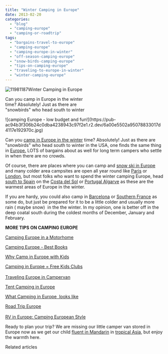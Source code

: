 ```yaml
---
title: "Winter Camping in Europe"
date: 2013-02-20
categories: 
  - "blog"
  - "camping-europe"
  - "camping-or-roadtrip"
tags: 
  - "bargains-travel-to-europe"
  - "camping-europe"
  - "camping-europe-in-winter"
  - "off-season-camping-europe"
  - "snow-birds-camping-europe"
  - "tips-on-camping-europe"
  - "traveling-to-europe-in-winter"
  - "winter-camping-europe"
---
```


![11981187](https://pub-ac94b3f306b24c0dba4238943c97f2e1.r2.dev/6a00e5502a95078833017ee88ba9d3970d.jpg)Winter Camping in Europe  
  
Can you camp in Europe in the winter  
time? Absolutely! Just as there are  
"snowbirds" who head south to winter

<!--more--> ![camping Europe - low budget and fun!](https://pub-ac94b3f306b24c0dba4238943c97f2e1.r2.dev/6a00e5502a95078833017d4117e192970c.jpg)  
  
Can you [camp in Europe in the winter](https://pub-ac94b3f306b24c0dba4238943c97f2e1.r2.dev/2013/01/camping-spain.html "camp in europe in winter") time? Absolutely! Just as there are "snowbirds" who head south to winter in the USA, one finds the same thing in [Europe.](https://pub-ac94b3f306b24c0dba4238943c97f2e1.r2.dev/2012/02/5-best-european-family-vacations.html "best Europe vacations") LOTS of bargains about as well for long term campers who settle in when there are no crowds.  
  
Of course, there are places where you can camp and [snow ski in Europe](https://pub-ac94b3f306b24c0dba4238943c97f2e1.r2.dev/2012/12/skiing-in-southern-spain.html "skiing in Europe") and many colder area campsites are open all year round like [Paris](https://pub-ac94b3f306b24c0dba4238943c97f2e1.r2.dev/2006/09/paris-bois-de-b.html "paris camping") or [London](https://pub-ac94b3f306b24c0dba4238943c97f2e1.r2.dev/2012/04/camping-in-london-best-low-budget-travel.html "london camping"), but most folks who want to spend the winter camping Europe, head [south to Spain](https://pub-ac94b3f306b24c0dba4238943c97f2e1.r2.dev/2012/11/winter-beach-beauty-of-southern-spain.html "southern spain in winter") on the [Costa del Sol](https://pub-ac94b3f306b24c0dba4238943c97f2e1.r2.dev/2010/06/family-travel-tips-in-spains-costa-del-sol-countryside-adventures-mediterranean-beaches-photography-.html "costa del sol best tips") or [Portugal Algarve](https://pub-ac94b3f306b24c0dba4238943c97f2e1.r2.dev/2008/06/arriving-in-alg.html "visit portugal algarve") as these are the warmest areas of Europe in the winter.  
  
If you are hardy, you could also camp in [Barcelona](https://pub-ac94b3f306b24c0dba4238943c97f2e1.r2.dev/2007/05/barcelona-beach.html "barcelona camping") or [Southern France](https://pub-ac94b3f306b24c0dba4238943c97f2e1.r2.dev/2010/08/around-the-world-with-kids-extended-travel-long-term-travel-families-and-friends.html "camping southern France") as some do, but just be prepared for it to be a little colder and usually more rain ( maybe snow)  in the the winter. In my opinion, one is better off in the deep coatal south during the coldest months of December, January and February.  
  
**MORE TIPS ON CAMPING EUROPE**  
  
  
[Camping Europe in a Motorhome](https://pub-ac94b3f306b24c0dba4238943c97f2e1.r2.dev/2010/05/camping-europe-in-a-motorhome-rv-5-best-sites-roadtrip-europe-family-travel-budget-best-price.html "camping europe in a motorhome")  
  
[Camping Europe - Best Books](https://pub-ac94b3f306b24c0dba4238943c97f2e1.r2.dev/2010/06/best-books-for-camping-europe-road-trip-european-rv-tent-or-cottage-bungalow-rental-vacation-holiday.html "camping europe best books")  
  
[Why Camp in Europe with Kids](https://pub-ac94b3f306b24c0dba4238943c97f2e1.r2.dev/2011/09/international-kids-water-fun-european-style.html "why camp in europe with kids")  
  
[Camping in Europe = Free Kids Clubs](https://pub-ac94b3f306b24c0dba4238943c97f2e1.r2.dev/2010/08/camping-europe-with-kids-free-kids-clubs-family-friendly-international-travel-tips.html "camping in europe = free kids clubs")  
[  
Traveling Europe in Campervan](https://pub-ac94b3f306b24c0dba4238943c97f2e1.r2.dev/2012/07/travelling-traveling-around-europe-in-a-campervan.html "travel Europe in campervan")  
  
[Tent Camping in Europe](https://pub-ac94b3f306b24c0dba4238943c97f2e1.r2.dev/2010/06/big-tent-camping-in-europe-glamping-european-style-frugal-minimalist-luxury-backpacking-flashpacking.html "tent camping in euorpe")  
  
[What Camping in Europe  looks like](https://pub-ac94b3f306b24c0dba4238943c97f2e1.r2.dev/2011/07/what-our-nomadic-travel-lifestyle-looks-like-family-fun.html "What camping in Europe looks like")  
  
[Road Trip Europe](https://pub-ac94b3f306b24c0dba4238943c97f2e1.r2.dev/2011/06/road-trip-europe-plan-then-improvise.html "road trip europe")  
[  
RV in Europe: Camping European Style](https://pub-ac94b3f306b24c0dba4238943c97f2e1.r2.dev/2011/12/rv-in-europe-road-trip-europe-camping-european-style.html "Rv in Europe, camping european style")  
  
  
Ready to plan your trip? We are missing our little camper van stored in Europe now as we get our child [fluent in Mandarin](https://pub-ac94b3f306b24c0dba4238943c97f2e1.r2.dev/2012/06/why-learn-mandarin-in-tropical-asia-penang.html "getting fluent in mandarin in asia") in [tropical Asia](https://pub-ac94b3f306b24c0dba4238943c97f2e1.r2.dev/2011/01/tropical-winter-home-in-penang-malaysia-location-indenpendent-digital-nomad-long-term-travel-tips-.html "tropical Asia how to winter"), but enjoy the warmth here.  
  
  
  

Related articles

